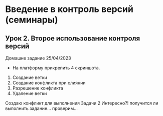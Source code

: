 # Введение в контроль версий (семинары)

## Урок 2. Второе использование контроля версий

Домашне задание 25/04/2023

* На платформу прикрепить 4 скриншота.

1. Создание ветки
2. Создание конфликта при слиянии
3. Разрешение конфликта
4. Удаление ветки

Создаю конфликт для выполнения Задачи 2
Интересно?! получится ли выполнить задание... проверим...